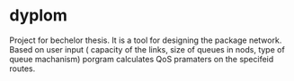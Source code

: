 # dyplom
Project for bechelor thesis. It is a tool for designing the package network. Based on user input ( capacity of the links,
size of queues in nods, type of queue machanism) porgram calculates QoS pramaters on the specifeid routes.   
